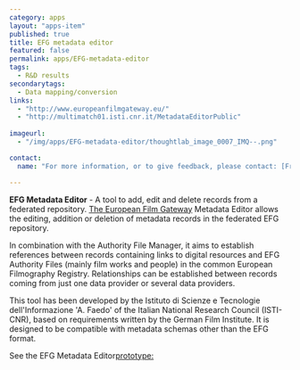 ```yaml
---
category: apps
layout: "apps-item"
published: true
title: EFG metadata editor
featured: false
permalink: apps/EFG-metadata-editor
tags: 
  - R&D results
secondarytags:
  - Data mapping/conversion
links: 
  - "http://www.europeanfilmgateway.eu/"
  - "http://multimatch01.isti.cnr.it/MetadataEditorPublic"
  
imageurl: 
  - "/img/apps/EFG-metadata-editor/thoughtlab_image_0007_IMQ--.png"

contact: 
  name: "For more information, or to give feedback, please contact: [Franca Debole](franca.debole@isti.cnr.it;?subject=ThoughtLab:%20Metadata%20Editor%20feedback)"

---
```

**EFG Metadata Editor** - A tool to add, edit and delete records from a federated repository.
[The European Film Gateway](http://www.europeanfilmgateway.eu/) Metadata Editor allows the editing, addition or deletion of metadata records in the federated EFG repository.

In combination with the Authority File Manager, it aims to establish references between records containing links to digital resources and EFG Authority Files (mainly film works and people) in the common European Filmography Registry. Relationships can be established between records coming from just one data provider or several data providers.

This tool has been developed by the Istituto di Scienze e Tecnologie dell&#39;Informazione &#39;A. Faedo&#39; of the Italian National Research Council (ISTI-CNR), based on requirements written by the German Film Institute. It is designed to be compatible with metadata schemas other than the EFG format.

See the EFG Metadata Editor[prototype:](http://multimatch01.isti.cnr.it/MetadataEditorPublic)

